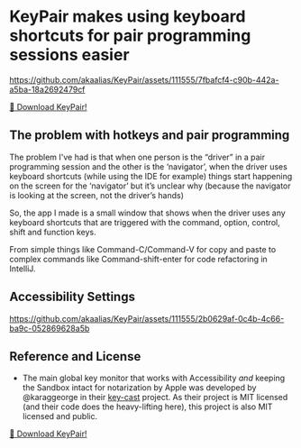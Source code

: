# KeyPair makes using keyboard shortcuts for pair programming sessions easier

https://github.com/akaalias/KeyPair/assets/111555/7fbafcf4-c90b-442a-a5ba-18a2692479cf

[🎁 Download KeyPair!](https://github.com/akaalias/keypair/releases/latest/download/KeyPair.dmg)

## The problem with hotkeys and pair programming
The problem I've had is that when one person is the “driver” in a pair programming session and the other is the ‘navigator’, when the driver uses keyboard shortcuts (while using the IDE for example) things start happening on the screen for the ‘navigator’ but it’s unclear why (because the navigator is looking at the screen, not the driver’s hands)

So, the app I made is a small window that shows when the driver uses any keyboard shortcuts that are triggered with the command, option, control, shift and function keys. 

From simple things like Command-C/Command-V for copy and paste to complex commands like Command-shift-enter for code refactoring in IntelliJ. 

## Accessibility Settings

https://github.com/akaalias/KeyPair/assets/111555/2b0629af-0c4b-4c66-ba9c-052869628a5b

## Reference and License
- The main global key monitor that works with Accessibility _and_ keeping the Sandbox intact for notarization by Apple was developed by @karaggeorge in their [key-cast](https://github.com/karaggeorge/macos-key-cast/blob/master/Sources/key-cast/KeyCast.swift) project. As their project is MIT licensed (and their code does the heavy-lifting here), this project is also MIT licensed and public.

[🎁 Download KeyPair!](https://github.com/akaalias/keypair/releases/latest/download/KeyPair.dmg)
